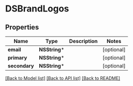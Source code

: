 # DSBrandLogos

## Properties
Name | Type | Description | Notes
------------ | ------------- | ------------- | -------------
**email** | **NSString*** |  | [optional] 
**primary** | **NSString*** |  | [optional] 
**secondary** | **NSString*** |  | [optional] 

[[Back to Model list]](../README.md#documentation-for-models) [[Back to API list]](../README.md#documentation-for-api-endpoints) [[Back to README]](../README.md)


